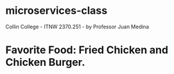# microservices-class
Collin College - ITNW 2370.251 - by Professor Juan Medina


# Favorite Food: Fried Chicken and Chicken Burger.

